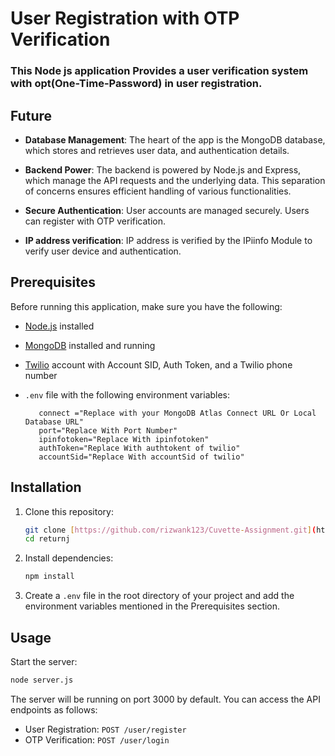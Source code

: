 # User Registration with OTP Verification 
### This Node js application Provides a user verification system with opt(One-Time-Password) in user registration. 
## Future

- **Database Management**: The heart of the app is the MongoDB database, which stores and retrieves  user data, and authentication details.

- **Backend Power**: The backend is powered by Node.js and Express, which manage the API requests and the underlying data. This separation of concerns ensures efficient handling of various functionalities.

- **Secure Authentication**: User accounts are managed securely. Users can register with OTP verification.

- **IP address verification**: IP address is verified by the IPiinfo Module to verify user device and authentication.

## Prerequisites

Before running this application, make sure you have the following:

- [Node.js](https://nodejs.org/) installed
- [MongoDB](https://www.mongodb.com/) installed and running
- [Twilio](https://www.twilio.com/) account with Account SID, Auth Token, and a Twilio phone number
- `.env` file with the following environment variables:

   ```plaintext
      connect ="Replace with your MongoDB Atlas Connect URL Or Local Database URL"
      port="Replace With Port Number"
      ipinfotoken="Replace With ipinfotoken"
      authToken="Replace With authtokent of twilio"
      accountSid="Replace With accountSid of twilio"
    ```

## Installation

1. Clone this repository:

   ```bash
   git clone [https://github.com/rizwank123/Cuvette-Assignment.git](https://github.com/HARSHAL-AP/returnj.git)
   cd returnj
   ```

2. Install dependencies:

   ```bash
   npm install
   ```

3. Create a `.env` file in the root directory of your project and add the environment variables mentioned in the Prerequisites section.

## Usage

Start the server:

```bash
node server.js
```

The server will be running on port 3000 by default. You can access the API endpoints as follows:

- User Registration: `POST /user/register`
- OTP Verification: `POST /user/login`

